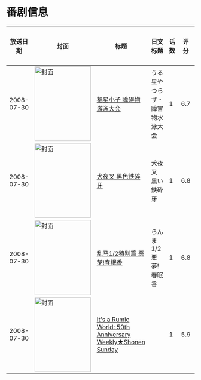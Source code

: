 # 番剧信息

|放送日期|封面|标题|日文标题|话数|评分|评分人数|
|---|---|---|---|---|---|---|
|2008-07-30|<img src="//lain.bgm.tv/pic/cover/c/ee/d0/11147_DzCrc.jpg" alt="封面" style="width:150px;height:200px;object-fit:cover;">|[福星小子 障碍物游泳大会](https://bangumi.tv/subject/11147)|うる星やつら ザ・障害物水泳大会|1|6.7|106人评分|
|2008-07-30|<img src="//lain.bgm.tv/pic/cover/c/79/79/18615_e35EZ.jpg" alt="封面" style="width:150px;height:200px;object-fit:cover;">|[犬夜叉 黑色铁碎牙](https://bangumi.tv/subject/18615)|犬夜叉 黒い鉄砕牙|1|6.8|388人评分|
|2008-07-30|<img src="//lain.bgm.tv/pic/cover/c/00/0a/30390_QOr4h.jpg" alt="封面" style="width:150px;height:200px;object-fit:cover;">|[乱马1/2特别篇 恶梦!春眠香](https://bangumi.tv/subject/30390)|らんま1/2 悪夢!春眠香|1|6.8|145人评分|
|2008-07-30|<img src="//lain.bgm.tv/pic/cover/c/46/a0/237568_ii5Xh.jpg" alt="封面" style="width:150px;height:200px;object-fit:cover;">|[It's a Rumic World: 50th Anniversary Weekly★Shonen Sunday](https://bangumi.tv/subject/237568)||1|5.9|19人评分|

